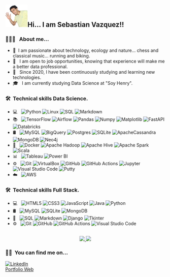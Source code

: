 <h2> <img width=70px height=70px alt="Web" src="sebita.png">Hi... I am Sebastian Vazquez!!</h2>

<h3> 👨🏻‍💻 &nbsp; About me...  </h3>

- 🔭 &nbsp;I am passionate about technology, ecology and nature... chess and classical music... running and biking.
- 💼 &nbsp; I am open to job opportunities, knowing that experience will make me a better data professional.
- 🌱 &nbsp; Since 2020, I have been continuously studying and learning new technologies.
- 🎓 &nbsp; I am currently studying Data Science at "Soy Henry". 

<h3> 🛠 &nbsp;Technical skills Data Science.</h3>

- 💻 &nbsp;
  ![Python](https://img.shields.io/badge/-Python-333333?style=flat&logo=python)
  ![Linux](https://img.shields.io/badge/-Linux-333333?style=flat&logo=linux)
  ![SQL](https://img.shields.io/badge/-SQL-333333?style=flat&logo=sql)
  ![Markdown](https://img.shields.io/badge/-Markdown-333333?style=flat&logo=markdown)
- 📚 &nbsp;
  ![TensorFlow](https://img.shields.io/badge/-TensorFlow-333333?style=flat&logo=tensorflow)
  ![Airflow](https://img.shields.io/badge/-Airflow-333333?style=flat&logo=airflow)
  ![Pandas](https://img.shields.io/badge/-Pandas-333333?style=flat&logo=pandas)
  ![Numpy](https://img.shields.io/badge/-Numpy-333333?style=flat&logo=numpy)
  ![Matplotlib](https://img.shields.io/badge/-Matplotlib-333333?style=flat&logo=matplotlib)
  ![FastAPI](https://img.shields.io/badge/-FastAPI-333333?style=flat&logo=fastapi)
  ![Databricks](https://img.shields.io/badge/-Databricks-333333?style=flat&logo=databricks)
- 🛢 &nbsp;
  ![MySQL](https://img.shields.io/badge/-MySQL-333333?style=flat&logo=MySQL)
  ![BigQuery](https://img.shields.io/badge/-BigQuery-333333?style=flat&logo=bigquery)
  ![Postgres](https://img.shields.io/badge/-Postgres-333333?style=flat&logo=postgresql)
  ![SQLite](https://img.shields.io/badge/-SQLite-333333?style=flat&logo=sqlite)
  ![ApacheCassandra](https://img.shields.io/badge/-Cassandra-333333?style=flat&logo=apache-cassandra&logoColor=white)
  ![MongoDB](https://img.shields.io/badge/-MongoDB-333333?style=flat&logo=mongodb)
  ![Neo4j](https://img.shields.io/badge/-Neo4j-333333?style=flat&logo=neo4j)
- 🔧 &nbsp;
  ![Docker](https://img.shields.io/badge/-Docker-333333?style=flat&logo=docker)
  ![Apache Hadoop](https://img.shields.io/badge/-Apache%20Hadoop-333333?style=flat&logo=apache-hadoop)
  ![Apache Hive](https://img.shields.io/badge/-Apache%20Hive-333333?style=flat&logo=apache-hive)
  ![Apache Spark](https://img.shields.io/badge/-Apache%20Spark-333333?style=flat&logo=apache-spark)
  ![Scala](https://img.shields.io/badge/-Scala-333333?style=flat&logo=scala)
- 📊 &nbsp;
  ![Tableau](https://img.shields.io/badge/-Tableau-333333?style=flat&logo=tableau)
  ![Power BI](https://img.shields.io/badge/-Power%20BI-333333?style=flat&logo=powerbi)
- ⚙️ &nbsp;
  ![Git](https://img.shields.io/badge/-Git-333333?style=flat&logo=git)
  ![VirtualBox](https://img.shields.io/badge/-VirtualBox-333333?style=flat&logo=VirtualBox)
  ![GitHub](https://img.shields.io/badge/-GitHub-333333?style=flat&logo=github)
  ![GitHub Actions](https://img.shields.io/badge/-GitHub%20Actions-333333?style=flat&logo=githubactions)
  ![Jupyter](https://img.shields.io/badge/-Jupyter-333333?style=flat&logo=jupyter)
  ![Visual Studio Code](https://img.shields.io/badge/-Visual%20Studio%20Code-333333?style=flat&logo=visual-studio-code&logoColor=007ACC)
  ![Putty](https://img.shields.io/badge/-Putty-333333?style=flat&logo=putty)
- ☁️ &nbsp;
  ![AWS](https://img.shields.io/badge/-AWS-333333?style=flat&logo=AWS)

<h3> 🛠 &nbsp;Technical skills Full Stack.</h3>

- 💻 &nbsp;
  ![HTML5](https://img.shields.io/badge/-HTML5-333333?style=flat&logo=HTML5)
  ![CSS3](https://img.shields.io/badge/-CSS3-333333?style=flat&logo=CSS3)
  ![JavaScript](https://img.shields.io/badge/-JavaScript-333333?style=flat&logo=JavaScript)
  ![Java](https://img.shields.io/badge/-Java-333333?style=flat&logo=java)
  ![Python](https://img.shields.io/badge/-Python-333333?style=flat&logo=python)
- 🛢 &nbsp;
  ![MySQL](https://img.shields.io/badge/-MySQL-333333?style=flat&logo=MySQL)
  ![SQLite](https://img.shields.io/badge/-SQLite-333333?style=flat&logo=sqlite)
  ![MongoDB](https://img.shields.io/badge/-MongoDB-333333?style=flat&logo=mongodb)
- 🔧 &nbsp;
  ![SQL](https://img.shields.io/badge/-SQL-333333?style=flat&logo=sql)
  ![Markdown](https://img.shields.io/badge/-Markdown-333333?style=flat&logo=markdown)
  ![Django](https://img.shields.io/badge/-Django-333333?style=flat&logo=django)
  ![Tkinter](https://img.shields.io/badge/-Tkinter-333333?style=flat&logo=tkinter)
- ⚙️ &nbsp;
  ![Git](https://img.shields.io/badge/-Git-333333?style=flat&logo=git)
  ![GitHub](https://img.shields.io/badge/-GitHub-333333?style=flat&logo=github)
  ![GitHub Actions](https://img.shields.io/badge/-GitHub%20Actions-333333?style=flat&logo=githubactions)
  ![Visual Studio Code](https://img.shields.io/badge/-Visual%20Studio%20Code-333333?style=flat&logo=visual-studio-code&logoColor=007ACC)

<p align="center">
<br/>

<a href="[https://github.com/AVS1508](https://github.com/SebitaElGordito)">
  <img height="180em" src="https://github-readme-stats.vercel.app/api?username=SebitaElGordito&theme=buefy&show_icons=true" /> 
  <img height="180em" src="https://github-readme-stats.vercel.app/api/top-langs/?username=SebitaElGordito&theme=buefy&layout=compact" />
</a>

<br/>
</p>


<h3> 🤝🏻 &nbsp;You can find me on...</h3>
<a href="https://www.linkedin.com/in/sebastian-vazquez-67353722b/"><img alt="LinkedIn" src="https://img.shields.io/badge/LinkedIn-blue?style=flat-square&logo=linkedin"></a>
<br>
<a href="https://sebastianvazquezgsvv.netlify.app/">Portfolio Web</a> 



